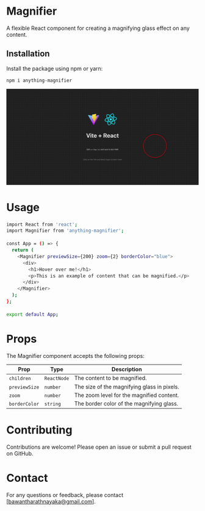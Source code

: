 # Magnifier

A flexible React component for creating a magnifying glass effect on any content.

## Installation

Install the package using npm or yarn:

```bash
npm i anything-magnifier
```
![](./assets/gif.gif)

# Usage
```bash
import React from 'react';
import Magnifier from 'anything-magnifier';

const App = () => {
  return (
    <Magnifier previewSize={200} zoom={2} borderColor="blue">
      <div>
        <h1>Hover over me!</h1>
        <p>This is an example of content that can be magnified.</p>
      </div>
    </Magnifier>
  );
};

export default App;

```

# Props
The Magnifier component accepts the following props:

| Prop          | Type       | Description                                         |
|---------------|------------|-----------------------------------------------------|
| `children`    | `ReactNode`| The content to be magnified.                        |
| `previewSize` | `number`   | The size of the magnifying glass in pixels.         |
| `zoom`        | `number`   | The zoom level for the magnified content.           |
| `borderColor` | `string`   | The border color of the magnifying glass.           |


# Contributing

Contributions are welcome! Please open an issue or submit a pull request on GitHub.

# Contact
For any questions or feedback, please contact [bawantharathnayaka@gmail.com].